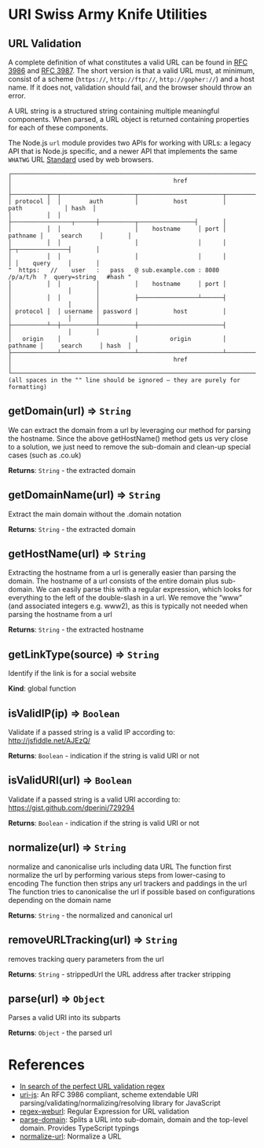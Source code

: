 # URI Swiss Army Knife Utilities

## URL Validation

A complete definition of what constitutes a valid URL can be found in [RFC 3986](http://tools.ietf.org/html/rfc3986) and [RFC 3987](http://tools.ietf.org/html/rfc3987). The short version is that a valid URL must, at minimum, consist of a scheme (`https://`, `http://ftp://`, `http://gopher://`) and a host name. If it does not, validation should fail, and the browser should throw an error.

A URL string is a structured string containing multiple meaningful components. When parsed, a URL object is returned containing properties for each of these components.

The Node.js `url` module provides two APIs for working with URLs: a legacy API that is Node.js specific, and a newer API that implements the same `WHATWG` URL [Standard](https://url.spec.whatwg.org/) used by web browsers.

```
┌────────────────────────────────────────────────────────────────────────────────────────────────┐
│                                              href                                              │
├──────────┬──┬─────────────────────┬────────────────────────┬───────────────────────────┬───────┤
│ protocol │  │        auth         │          host          │           path            │ hash  │
│          │  │                     ├─────────────────┬──────┼──────────┬────────────────┤       │
│          │  │                     │    hostname     │ port │ pathname │     search     │       │
│          │  │                     │                 │      │          ├─┬──────────────┤       │
│          │  │                     │                 │      │          │ │    query     │       │
"  https:   //    user   :   pass   @ sub.example.com : 8080   /p/a/t/h  ?  query=string   #hash "
│          │  │          │          │    hostname     │ port │          │                │       │
│          │  │          │          ├─────────────────┴──────┤          │                │       │
│ protocol │  │ username │ password │          host          │          │                │       │
├──────────┴──┼──────────┴──────────┼────────────────────────┤          │                │       │
│   origin    │                     │         origin         │ pathname │     search     │ hash  │
├─────────────┴─────────────────────┴────────────────────────┴──────────┴────────────────┴───────┤
│                                              href                                              │
└────────────────────────────────────────────────────────────────────────────────────────────────┘
(all spaces in the "" line should be ignored — they are purely for formatting)
```

<a name="getDomain"></a>

## getDomain(url) ⇒ <code>String</code>

We can extract the domain from a url by leveraging our method for parsing the hostname.
Since the above getHostName() method gets us very close to a solution, we just need to remove the sub-domain and clean-up special cases (such as .co.uk)

**Returns**: <code>String</code> - the extracted domain

<a name="getDomainName"></a>

## getDomainName(url) ⇒ <code>String</code>

Extract the main domain without the .domain notation

**Returns**: <code>String</code> - the extracted domain

<a name="getHostName"></a>

## getHostName(url) ⇒ <code>String</code>

Extracting the hostname from a url is generally easier than parsing the domain.
The hostname of a url consists of the entire domain plus sub-domain.
We can easily parse this with a regular expression, which looks for everything to the left of the double-slash in a url.
We remove the “www” (and associated integers e.g. www2), as this is typically not needed when parsing the hostname from a url

**Returns**: <code>String</code> - the extracted hostname

<a name="getLinkType"></a>

## getLinkType(source) ⇒ <code>String</code>

Identify if the link is for a social website

**Kind**: global function

## isValidIP(ip) ⇒ <code>Boolean</code>

Validate if a passed string is a valid IP according to: http://jsfiddle.net/AJEzQ/

**Returns**: <code>Boolean</code> - indication if the string is valid URI or not

<a name="isValidURI"></a>

## isValidURI(url) ⇒ <code>Boolean</code>

Validate if a passed string is a valid URI according to: https://gist.github.com/dperini/729294

**Returns**: <code>Boolean</code> - indication if the string is valid URI or not

<a name="normalize"></a>

## normalize(url) ⇒ <code>String</code>

normalize and canonicalise urls including data URL
The function first normalize the url by performing various steps from lower-casing to encoding
The function then strips any url trackers and paddings in the url
The function tries to canonicalise the url if possible based on configurations depending on the domain name

**Returns**: <code>String</code> - the normalized and canonical url

<a name="removeURLTracking"></a>

## removeURLTracking(url) ⇒ <code>String</code>

removes tracking query parameters from the url

**Returns**: <code>String</code> - strippedUrl the URL address after tracker stripping

<a name="parse"></a>

## parse(url) ⇒ <code>Object</code>

Parses a valid URI into its subparts

**Returns**: <code>Object</code> - the parsed url

# References

- [In search of the perfect URL validation regex](https://mathiasbynens.be/demo/url-regex)
- [uri-js](https://github.com/garycourt/uri-js): An RFC 3986 compliant, scheme extendable URI parsing/validating/normalizing/resolving library for JavaScript
- [regex-weburl](https://gist.github.com/dperini/729294): Regular Expression for URL validation
- [parse-domain](https://github.com/peerigon/parse-domain): Splits a URL into sub-domain, domain and the top-level domain. Provides TypeScript typings
- [normalize-url](https://github.com/sindresorhus/normalize-url): Normalize a URL
